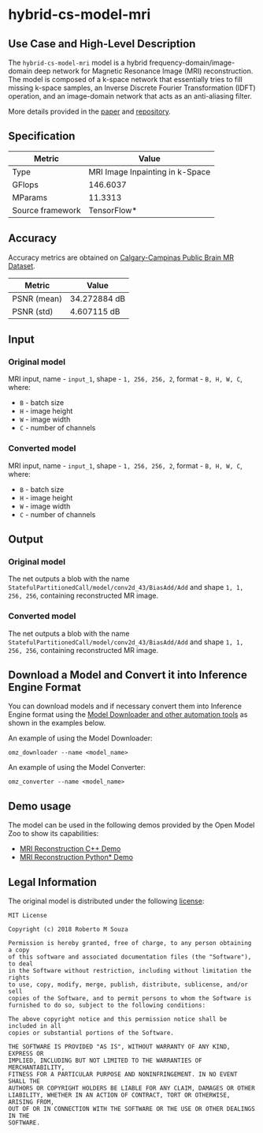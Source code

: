 # hybrid-cs-model-mri

## Use Case and High-Level Description

The `hybrid-cs-model-mri` model is a hybrid frequency-domain/image-domain deep network for Magnetic Resonance Image (MRI) reconstruction. The model is composed of a k-space network that essentially tries to fill missing k-space samples, an Inverse Discrete Fourier Transformation (IDFT) operation, and an image-domain network that acts as an anti-aliasing filter.

More details provided in the [paper](https://arxiv.org/abs/1810.12473) and [repository](https://github.com/rmsouza01/Hybrid-CS-Model-MRI).

## Specification

| Metric                          | Value                                     |
|---------------------------------|-------------------------------------------|
| Type                            | MRI Image Inpainting in k-Space           |
| GFlops                          | 146.6037                                  |
| MParams                         | 11.3313                                   |
| Source framework                | TensorFlow\*                              |

## Accuracy

Accuracy metrics are obtained on [Calgary-Campinas Public Brain MR Dataset](https://sites.google.com/view/calgary-campinas-dataset/home).

| Metric      | Value        |
| ----------- | ------------ |
| PSNR (mean) | 34.272884 dB |
| PSNR (std)  | 4.607115 dB  |

## Input

### Original model

MRI input, name - `input_1`, shape - `1, 256, 256, 2`, format - `B, H, W, C`, where:

- `B` - batch size
- `H` - image height
- `W` - image width
- `C` - number of channels

### Converted model

MRI input, name - `input_1`, shape - `1, 256, 256, 2`, format - `B, H, W, C`, where:

- `B` - batch size
- `H` - image height
- `W` - image width
- `C` - number of channels

## Output

### Original model

The net outputs a blob with the name `StatefulPartitionedCall/model/conv2d_43/BiasAdd/Add` and shape `1, 1, 256, 256`, containing reconstructed MR image.

### Converted model

The net outputs a blob with the name `StatefulPartitionedCall/model/conv2d_43/BiasAdd/Add` and shape `1, 1, 256, 256`, containing reconstructed MR image.

## Download a Model and Convert it into Inference Engine Format

You can download models and if necessary convert them into Inference Engine format using the [Model Downloader and other automation tools](../../../tools/model_tools/README.md) as shown in the examples below.

An example of using the Model Downloader:
```
omz_downloader --name <model_name>
```

An example of using the Model Converter:
```
omz_converter --name <model_name>
```

## Demo usage

The model can be used in the following demos provided by the Open Model Zoo to show its capabilities:

* [MRI Reconstruction C++ Demo](../../../demos/mri_reconstruction_demo/cpp/README.md)
* [MRI Reconstruction Python\* Demo](../../../demos/mri_reconstruction_demo/python/README.md)

## Legal Information

The original model is distributed under the following
[license](https://raw.githubusercontent.com/rmsouza01/Hybrid-CS-Model-MRI/2ede2f96161ce70dcdc922371fe6b6b254aafcc8/LICENSE):

```
MIT License

Copyright (c) 2018 Roberto M Souza

Permission is hereby granted, free of charge, to any person obtaining a copy
of this software and associated documentation files (the "Software"), to deal
in the Software without restriction, including without limitation the rights
to use, copy, modify, merge, publish, distribute, sublicense, and/or sell
copies of the Software, and to permit persons to whom the Software is
furnished to do so, subject to the following conditions:

The above copyright notice and this permission notice shall be included in all
copies or substantial portions of the Software.

THE SOFTWARE IS PROVIDED "AS IS", WITHOUT WARRANTY OF ANY KIND, EXPRESS OR
IMPLIED, INCLUDING BUT NOT LIMITED TO THE WARRANTIES OF MERCHANTABILITY,
FITNESS FOR A PARTICULAR PURPOSE AND NONINFRINGEMENT. IN NO EVENT SHALL THE
AUTHORS OR COPYRIGHT HOLDERS BE LIABLE FOR ANY CLAIM, DAMAGES OR OTHER
LIABILITY, WHETHER IN AN ACTION OF CONTRACT, TORT OR OTHERWISE, ARISING FROM,
OUT OF OR IN CONNECTION WITH THE SOFTWARE OR THE USE OR OTHER DEALINGS IN THE
SOFTWARE.
```
